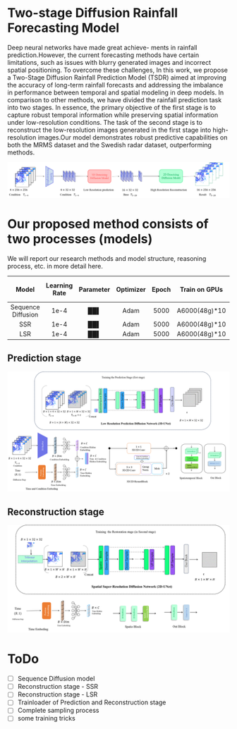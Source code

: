 # Two-stage Diffusion Rainfall Forecasting Model

Deep neural networks have made great achieve- ments in rainfall prediction.However, the current forecasting methods have certain limitations, such as issues with blurry generated images and incorrect spatial positioning. To overcome these challenges, In this work, we propose a Two-Stage Diffusion Rainfall Prediction Model (TSDR) aimed at improving the accuracy of long-term rainfall forecasts and addressing the imbalance in performance between temporal and spatial modeling in deep models. In comparison to other methods, we have divided the rainfall prediction task into two stages. In essence, the primary objective of the first stage is to capture robust temporal information while preserving spatial information under low-resolution conditions. The task of the second stage is to reconstruct the low-resolution images generated in the first stage into high-resolution images.Our model demonstrates robust predictive capabilities on both the MRMS dataset and the Swedish radar dataset, outperforming methods.

<img src="readmefig/basic.png" alt="Alt text" />

# Our proposed method consists of two processes (models)

We will report our research methods and model structure, reasoning process, etc. in more detail here.

| Model | Learning Rate |Parameter |Optimizer|Epoch|Train on GPUs|Train float precision|
|:---------:|:---------:|:---------:|:---------:|:---------:|:---------:|:---------:|
| Sequence Diffusion|  1e-4  |  ██▌ |Adam|5000|A6000(48g)*10|amp|
| SSR| 1e-4 |   ██▌ |Adam|5000|A6000(48g)*10|amp|
| LSR| 1e-4 |   ██▌ |Adam|5000|A6000(48g)*10|amp|



## Prediction stage



<img src="readmefig/Unet_3d.png" alt="Alt text" />

## Reconstruction stage

<img src="readmefig/sr.png" alt="???" />


# ToDo


- [ ] Sequence Diffusion model
- [ ] Reconstruction stage - SSR
- [ ] Reconstruction stage - LSR
- [ ] Trainloader of Prediction and Reconstruction stage
- [ ] Complete sampling process
- [ ] some training tricks